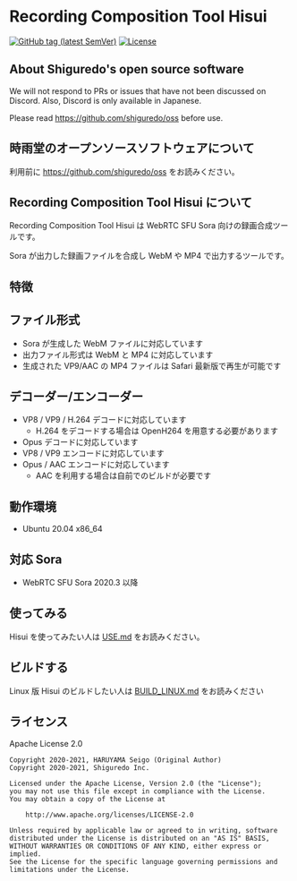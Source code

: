 # Recording Composition Tool Hisui

[![GitHub tag (latest SemVer)](https://img.shields.io/github/tag/shiguredo/hisui.svg)](https://github.com/shiguredo/hisui)
[![License](https://img.shields.io/badge/License-Apache%202.0-blue.svg)](https://opensource.org/licenses/Apache-2.0)

## About Shiguredo's open source software

We will not respond to PRs or issues that have not been discussed on Discord. Also, Discord is only available in Japanese.

Please read https://github.com/shiguredo/oss before use.

## 時雨堂のオープンソースソフトウェアについて

利用前に https://github.com/shiguredo/oss をお読みください。

## Recording Composition Tool Hisui について

Recording Composition Tool Hisui は WebRTC SFU Sora 向けの録画合成ツールです。

Sora が出力した録画ファイルを合成し WebM や MP4 で出力するツールです。

## 特徴

## ファイル形式

- Sora が生成した WebM ファイルに対応しています
- 出力ファイル形式は WebM と MP4 に対応しています
- 生成された VP9/AAC の MP4 ファイルは Safari 最新版で再生が可能です

## デコーダー/エンコーダー

- VP8 / VP9 / H.264 デコードに対応しています
    - H.264 をデコードする場合は OpenH264 を用意する必要があります
- Opus デコードに対応しています
- VP8 / VP9 エンコードに対応しています
- Opus / AAC エンコードに対応しています
    - AAC を利用する場合は自前でのビルドが必要です

## 動作環境

- Ubuntu 20.04 x86_64

## 対応 Sora

- WebRTC SFU Sora 2020.3 以降

## 使ってみる

Hisui を使ってみたい人は [USE.md](doc/USE.md) をお読みください。

## ビルドする

Linux 版 Hisui のビルドしたい人は [BUILD_LINUX.md](doc/BUILD_LINUX.md) をお読みください

## ライセンス

Apache License 2.0

```
Copyright 2020-2021, HARUYAMA Seigo (Original Author)
Copyright 2020-2021, Shiguredo Inc.

Licensed under the Apache License, Version 2.0 (the "License");
you may not use this file except in compliance with the License.
You may obtain a copy of the License at

    http://www.apache.org/licenses/LICENSE-2.0

Unless required by applicable law or agreed to in writing, software
distributed under the License is distributed on an "AS IS" BASIS,
WITHOUT WARRANTIES OR CONDITIONS OF ANY KIND, either express or implied.
See the License for the specific language governing permissions and
limitations under the License.
```
